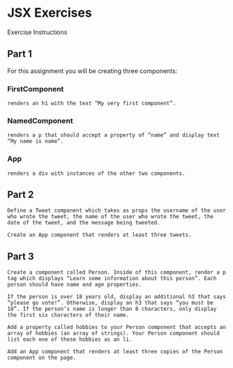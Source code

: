 # JSX Exercises

Exercise Instructions

## Part 1

For this assignment you will be creating three components:

### FirstComponent

    renders an h1 with the text “My very first component”.

### NamedComponent

    renders a p that should accept a property of “name” and display text “My name is name”.

### App

    renders a div with instances of the other two components.

## Part 2

    Define a Tweet component which takes as props the username of the user who wrote the tweet, the name of the user who wrote the tweet, the date of the tweet, and the message being tweeted.

    Create an App component that renders at least three tweets.

## Part 3

    Create a component called Person. Inside of this component, render a p tag which displays “Learn some information about this person”. Each person should have name and age properties.

    If the person is over 18 years old, display an additional h3 that says “please go vote!”. Otherwise, display an h3 that says “you must be 18”. If the person’s name is longer than 8 characters, only display the first six characters of their name.

    Add a property called hobbies to your Person component that accepts an array of hobbies (an array of strings). Your Person component should list each one of these hobbies as an li.

    Add an App component that renders at least three copies of the Person component on the page.
